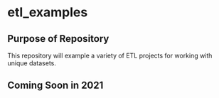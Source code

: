 # etl_examples

## Purpose of Repository

<p>This repository will example a variety of ETL projects for working with unique datasets.</p>

## Coming Soon in 2021
